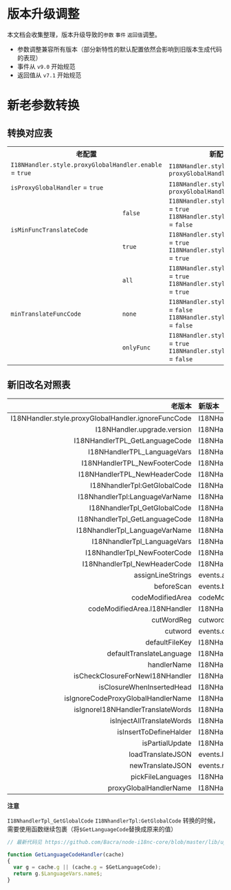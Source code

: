 版本升级调整
==========

本文档会收集整理，版本升级导致的`参数` `事件` `返回值`调整。

 * 参数调整兼容所有版本（部分新特性的默认配置依然会影响到旧版本生成代码的表现）
 * 事件从 `v9.0` 开始规范
 * 返回值从 `v7.1` 开始规范

# 新老参数转换


## 转换对应表

<table>
	<tr>
		<th colspan="2">老配置</th>
		<th>新配置</th>
	</tr>
	<tr><td colspan="2"><code>I18NHandler.style.proxyGlobalHandler.enable</code> = <code>true</code></td><td><code>I18NHandler.style.codeStyle</code> = <code>proxyGlobalHandler</code></td></tr>
	<tr><td colspan="2"><code>isProxyGlobalHandler</code> = <code>true</code></td><td><code>I18NHandler.style.codeStyle</code> = <code>proxyGlobalHandler</code></td></tr>
	<tr><td rowspan="2"><code>isMinFuncTranslateCode</code></td><td><code>false</code></td><td><code>I18NHandler.style.minFuncCode</code> = <code>true</code><br/><code>I18NHandler.style.minFuncJSON</code> = <code>false</code></td></tr>
	<tr><td><code>true</code></td><td><code>I18NHandler.style.minFuncCode</code> = <code>true</code><br/><code>I18NHandler.style.minFuncJSON</code> = <code>true</code></td></tr>
	<tr><td rowspan="3"><code>minTranslateFuncCode</code></td><td><code>all</code></td><td><code>I18NHandler.style.minFuncCode</code> = <code>true</code><br/><code>I18NHandler.style.minFuncJSON</code> = <code>true</code></td></tr>
	<tr><td><code>none</code></td><td><code>I18NHandler.style.minFuncCode</code> = <code>false</code><br/><code>I18NHandler.style.minFuncJSON</code> = <code>false</code></td></tr>
	<tr><td><code>onlyFunc</code></td><td><code>I18NHandler.style.minFuncCode</code> = <code>true</code><br/><code>I18NHandler.style.minFuncJSON</code> = <code>false</code></td></tr>
</table>


## 新旧改名对照表

|                                               老版本 | 新版本                                                   |
|----------------------------------------------------:|:--------------------------------------------------------|
| I18NHandler.style.proxyGlobalHandler.ignoreFuncCode | I18NHandler.style.proxyGlobalHandler.ignoreFuncCodeName |
|                         I18NHandler.upgrade.version | I18NHandler.upgrade.checkVersion                        |
|                      I18NHandlerTPL_GetLanguageCode | I18NHandler.tpl.getLanguageCode                         |
|                         I18NHandlerTPL_LanguageVars | I18NHandler.tpl.languageVars                            |
|                        I18NHandlerTPL_NewFooterCode | I18NHandler.tpl.newFooterCode                           |
|                        I18NHandlerTPL_NewHeaderCode | I18NHandler.tpl.newHeaderCode                           |
|                        I18NhandlerTpl:GetGlobalCode | I18NHandler.tpl.getLanguageCode                         |
|                      I18NhandlerTpl:LanguageVarName | I18NHandler.tpl.languageVars.name                       |
|                        I18NhandlerTpl_GetGlobalCode | I18NHandler.tpl.getLanguageCode                         |
|                      I18NhandlerTpl_GetLanguageCode | I18NHandler.tpl.getLanguageCode                         |
|                      I18NhandlerTpl_LanguageVarName | I18NHandler.tpl.languageVars.name                       |
|                         I18NhandlerTpl_LanguageVars | I18NHandler.tpl.languageVars                            |
|                        I18NhandlerTpl_NewFooterCode | I18NHandler.tpl.newFooterCode                           |
|                        I18NhandlerTpl_NewHeaderCode | I18NHandler.tpl.newHeaderCode                           |
|                                   assignLineStrings | events.assignLineStrings                                |
|                                          beforeScan | events.beforeScan                                       |
|                                    codeModifiedArea | codeModifyItems                                         |
|                        codeModifiedArea.I18NHandler | I18NHandler.upgrade.enable                              |
|                                          cutWordReg | cutwordReg                                              |
|                                             cutword | events.cutword                                          |
|                                      defaultFileKey | I18NHandler.data.defaultFileKey                         |
|                            defaultTranslateLanguage | I18NHandler.data.defaultLanguage                        |
|                                         handlerName | I18NHandlerName                                         |
|                     isCheckClosureForNewI18NHandler | I18NHandler.insert.checkClosure                         |
|                           isClosureWhenInsertedHead | I18NHandler.insert.checkClosure                         |
|                  isIgnoreCodeProxyGlobalHandlerName | I18NHandler.style.proxyGlobalHandler.ignoreFuncCodeName |
|                   isIgnoreI18NHandlerTranslateWords | I18NHandler.data.ignoreFuncWords                        |
|                           isInjectAllTranslateWords | I18NHandler.style.comment4nowords                       |
|                              isInsertToDefineHalder | I18NHandler.insert.priorityDefineHalder                 |
|                                     isPartialUpdate | I18NHandler.upgrade.partial                             |
|                                   loadTranslateJSON | events.loadTranslateJSON                                |
|                                    newTranslateJSON | events.newTranslateJSON                                 |
|                                   pickFileLanguages | I18NHandler.data.onlyTheseLanguages                     |
|                              proxyGlobalHandlerName | I18NHandler.style.proxyGlobalHandler.name               |

**注意**

`I18NhandlerTpl_GetGlobalCode` `I18NhandlerTpl:GetGlobalCode` 转换的时候，
需要使用函数继续包裹（将`$GetLanguageCode`替换成原来的值）

```javascript
// 最新代码见 https://github.com/Bacra/node-i18nc-core/blob/master/lib/upgrade/tpl/depd_getlanguagecode_handler.js

function GetLanguageCodeHandler(cache)
{
  var g = cache.g || (cache.g = $GetLanguageCode);
  return g.$LanguageVars.name$;
}
```

